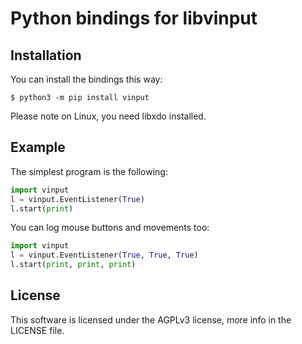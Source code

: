 # Python bindings for libvinput 

## Installation

You can install the bindings this way:
```
$ python3 -m pip install vinput
```

Please note on Linux, you need libxdo installed.

## Example

The simplest program is the following:
```python
import vinput
l = vinput.EventListener(True)
l.start(print)
```

You can log mouse buttons and movements too:
```python
import vinput
l = vinput.EventListener(True, True, True)
l.start(print, print, print)
```

## License

This software is licensed under the AGPLv3 license, more info in the LICENSE
file.

